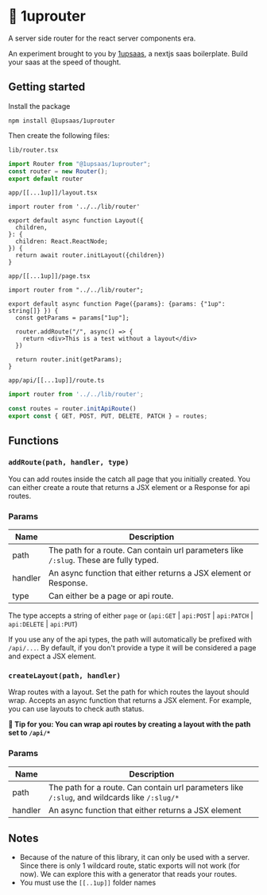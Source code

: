 # 🍄 1uprouter

A server side router for the react server components era.

An experiment brought to you by [1upsaas](https://1upsaas.com), a nextjs saas boilerplate. Build your saas at the speed of thought.

## Getting started
Install the package

```shell
npm install @1upsaas/1uprouter
```

Then create the following files:

`lib/router.tsx`
```ts
import Router from "@1upsaas/1uprouter";
const router = new Router();
export default router
```

`app/[[...1up]]/layout.tsx`
```tsx
import router from '../../lib/router'

export default async function Layout({
  children,
}: {
  children: React.ReactNode;
}) {
  return await router.initLayout({children})
}
```

`app/[[...1up]]/page.tsx`

```tsx
import router from "../../lib/router";

export default async function Page({params}: {params: {"1up": string[]} }) {
  const getParams = params["1up"];

  router.addRoute("/", async() => {
    return <div>This is a test without a layout</div>
  })
  
  return router.init(getParams);
}
```

`app/api/[[...1up]]/route.ts`

```ts
import router from '../../lib/router';

const routes = router.initApiRoute()
export const { GET, POST, PUT, DELETE, PATCH } = routes;
```

## Functions

### `addRoute(path, handler, type)`

You can add routes inside the catch all page that you initially created. You can either create a route that returns a JSX element or a Response for api routes.

### Params

| Name | Description |
| --- | --- |
| path | The path for a route. Can contain url parameters like `/:slug`. These are fully typed.|
| handler | An async function that either returns a JSX element or Response. |
| type | Can either be a page or api route. |

The type accepts a string of either `page` or (`api:GET` | `api:POST` | `api:PATCH` | `api:DELETE` | `api:PUT`)

If you use any of the api types, the path will automatically be prefixed with `/api/...`. By default, if you don't provide a type it will be considered a page and expect a JSX element.

### `createLayout(path, handler)`

Wrap routes with a layout. Set the path for which routes the layout should wrap. Accepts an async function that returns a JSX element. For example, you can use layouts to check auth status.

__🥸 Tip for you: You can wrap api routes by creating a layout with the path set to `/api/*`__

### Params
| Name | Description |
| --- | --- |
| path | The path for a route. Can contain url parameters like `/:slug`, and wildcards like `/:slug/*`|
| handler | An async function that either returns a JSX element |



## Notes

- Because of the nature of this library, it can only be used with a server. Since there is only 1 wildcard route, static exports will not work (for now). We can explore this with a generator that reads your routes.
- You must use the `[[..1up]]` folder names